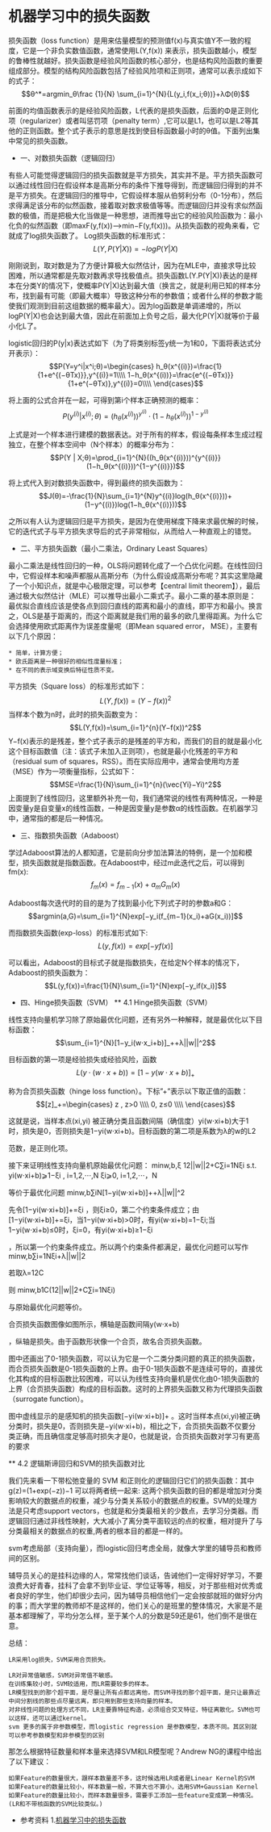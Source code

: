 # 机器学习中的损失函数

损失函数（loss function）是用来估量模型的预测值f(x)与真实值Y不一致的程度，它是一个非负实数值函数，通常使用L(Y,f(x))
来表示，损失函数越小，模型的鲁棒性就越好。损失函数是经验风险函数的核心部分，也是结构风险函数的重要组成部分。模型的结构风险函数包括了经验风险项和正则项，通常可以表示成如下的式子：  
$$θ^*=argmin_θ\frac {1}{N} \sum_{i=1}^{N}{L(y_i,f(x_i;θ))}+λΦ(θ)$$

前面的均值函数表示的是经验风险函数，L代表的是损失函数，后面的Φ是正则化项（regularizer）或者叫惩罚项（penalty term）,它可以是L1，也可以是L2等其他的正则函数。整个式子表示的意思是找到使目标函数最小时的θ值。下面列出集中常见的损失函数。
* 一、对数损失函数（逻辑回归）

有些人可能觉得逻辑回归的损失函数就是平方损失，其实并不是。平方损失函数可以通过线性回归在假设样本是高斯分布的条件下推导得到，而逻辑回归得到的并不是平方损失。在逻辑回归的推导中，它假设样本服从伯努利分布（0-1分布），然后求得满足该分布的似然函数，接着取对数求极值等等。而逻辑回归并没有求似然函数的极值，而是把极大化当做是一种思想，进而推导出它的经验风险函数为：最小化负的似然函数（即maxF(y,f(x))—>min−F(y,f(x)))。从损失函数的视角来看，它就成了log损失函数了。
Log损失函数的标准形式：  
$$L(Y,P(Y|X))=−logP(Y|X)$$

刚刚说到，取对数是为了方便计算极大似然估计，因为在MLE中，直接求导比较困难，所以通常都是先取对数再求导找极值点。损失函数L(Y.P(Y|X))表达的是样本在分类Y的情况下，使概率P(Y|X)达到最大值（换言之，就是利用已知的样本分布，找到最有可能（即最大概率）导致这种分布的参数值；或者什么样的参数才能使我们观测到目前这组数据的概率最大）。因为log函数是单调递增的，所以logP(Y|X)也会达到最大值，因此在前面加上负号之后，最大化P(Y|X)就等价于最小化L了。

logistic回归的P(y|x)表达式如下（为了将类别标签y统一为1和0，下面将表达式分开表示）：
$$P(Y=y^i|x^i;θ)=\begin{cases} h_θ(x^{(i)})=\frac{1}{1+e^{(−θTx)}},y^{(i)}=1\\\\    1−h_θ(x^{(i))}=\frac{e^{(−θTx)}}{1+e^(−θTx)},y^{(i)}=0\\\\ \end{cases}$$

将上面的公式合并在一起，可得到第i个样本正确预测的概率：
$$P(y^{(i)}|x^{(i)};θ)=(h_θ(x^{(i)}))^{y^{(i)}}⋅(1−h_θ(x^{(i)}))^{1−y^{(i)}}$$

上式是对一个样本进行建模的数据表达。对于所有的样本，假设每条样本生成过程独立，在整个样本空间中（N个样本）的概率分布为：
$$P(Y | X;θ)=\prod_{i=1}^{N}((h_θ(x^{(i)}))^{y^{(i)}}(1−h_θ(x^{(i)}))^{1−y^{(i)}})$$

将上式代入到对数损失函数中，得到最终的损失函数为：
$$J(θ)=-\frac{1}{N}\sum_{i=1}^{N}y^{(i)}log(h_θ(x^{(i)}))+(1−y^{(i)})log(1−h_θ(x^{(i)}))$$

之所以有人认为逻辑回归是平方损失，是因为在使用梯度下降来求最优解的时候，它的迭代式子与平方损失求导后的式子非常相似，从而给人一种直观上的错觉。

* 二、平方损失函数（最小二乘法，Ordinary Least Squares）

最小二乘法是线性回归的一种，OLS将问题转化成了一个凸优化问题。在线性回归中，它假设样本和噪声都服从高斯分布（为什么假设成高斯分布呢？其实这里隐藏了一个小知识点，就是中心极限定理，可以参考【central limit theorem】），最后通过极大似然估计（MLE）可以推导出最小二乘式子。最小二乘的基本原则是：最优拟合直线应该是使各点到回归直线的距离和最小的直线，即平方和最小。换言之，OLS是基于距离的，而这个距离就是我们用的最多的欧几里得距离。为什么它会选择使用欧式距离作为误差度量呢（即Mean squared error， MSE），主要有以下几个原因：

    * 简单，计算方便；
    * 欧氏距离是一种很好的相似性度量标准；
    * 在不同的表示域变换后特征性质不变。

平方损失（Square loss）的标准形式如下：$$L(Y,f(x))=(Y−f(x))^2$$
当样本个数为n时，此时的损失函数变为：
$$L(Y,f(x))=\sum_{i=1}^{n}(Y−f(x))^2$$
Y−f(x)表示的是残差，整个式子表示的是残差的平方和，而我们的目的就是最小化这个目标函数值（注：该式子未加入正则项），也就是最小化残差的平方和（residual sum of squares，RSS）。而在实际应用中，通常会使用均方差（MSE）作为一项衡量指标，公式如下：
$$MSE=\frac{1}{N}\sum_{i=1}^{n}(\vec{Yi}−Yi)^2$$
上面提到了线性回归，这里额外补充一句，我们通常说的线性有两种情况，一种是因变量y是自变量x的线性函数，一种是因变量y是参数α的线性函数。在机器学习中，通常指的都是后一种情况。

* 三、指数损失函数（Adaboost）

学过Adaboost算法的人都知道，它是前向分步加法算法的特例，是一个加和模型，损失函数就是指数函数。在Adaboost中，经过m此迭代之后，可以得到fm(x):
$$f_m(x)=f_{m−1}(x)+a_mG_m(x)$$

Adaboost每次迭代时的目的是为了找到最小化下列式子时的参数a和G：
$$argmin(a,G)=\sum_{i=1}^{N}exp[−y_i(f_{m−1}(x_i)+aG(x_i))]$$

而指数损失函数(exp-loss）的标准形式如下:
$$L(y,f(x))=exp[−yf(x)]$$

可以看出，Adaboost的目标式子就是指数损失，在给定N个样本的情况下，Adaboost的损失函数为：
$$L(y,f(x))=\frac{1}{N}\sum_{i=1}^{N}exp[−y_if(x_i)]$$

* 四、Hinge损失函数（SVM）
** 4.1 Hinge损失函数（SVM）

线性支持向量机学习除了原始最优化问题，还有另外一种解释，就是最优化以下目标函数：
$$\sum_{i=1}^{N}[1−y_i(w⋅x_i+b)]_++λ||w||^2$$

目标函数的第一项是经验损失或经验风险，函数
$$L(y⋅(w⋅x+b))=[1−y(w⋅x+b)]_+$$

称为合页损失函数（hinge loss function）。下标”+”表示以下取正值的函数：
$$[z]_+=\begin{cases} z , z>0 \\\\ 0, z≤0 \\\\ \end{cases}$$

这就是说，当样本点(xi,yi)
被正确分类且函数间隔（确信度）yi(w⋅xi+b)大于1时，损失是0，否则损失是1−yi(w⋅xi+b)。目标函数的第二项是系数为λ的w的L2

范数，是正则化项。

接下来证明线性支持向量机原始最优化问题：
minw,b,ξ 12||w||2+C∑i=1Nξi
s.t.  yi(w⋅xi+b)⩾1−ξi , i=1,2,⋅⋅⋅,N
ξi⩾0, i=1,2,⋅⋅⋅，N

等价于最优化问题
minw,b∑iN[1−yi(w⋅xi+b)]++λ||w||^2

先令[1−yi(w⋅xi+b)]+=ξi
，则ξi≥0，第二个约束条件成立；由[1−yi(w⋅xi+b)]+=ξi，当1−yi(w⋅xi+b)>0时，有yi(w⋅xi+b)=1−ξi;当1−yi(w⋅xi+b)≤0时，ξi=0，有yi(w⋅xi+b)≥1−ξi

，所以第一个约束条件成立。所以两个约束条件都满足，最优化问题可以写作
minw,b∑i=1Nξi+λ||w||2

若取λ=12C

则
minw,b1C(12||w||2+C∑i=1Nξi)

与原始最优化问题等价。

合页损失函数图像如图所示，横轴是函数间隔y(w⋅x+b)

，纵轴是损失。由于函数形状像一个合页，故名合页损失函数。

图中还画出了0-1损失函数，可以认为它是一个二类分类问题的真正的损失函数，而合页损失函数是0-1损失函数的上界。由于0-1损失函数不是连续可导的，直接优化其构成的目标函数比较困难，可以认为线性支持向量机是优化由0-1损失函数的上界（合页损失函数）构成的目标函数。这时的上界损失函数又称为代理损失函数（surrogate function）。

图中虚线显示的是感知机的损失函数[−yi(w⋅xi+b)]+
。这时当样本点(xi,yi)被正确分类时，损失是0，否则损失是−yi(w⋅xi+b)，相比之下，合页损失函数不仅要分类正确，而且确信度足够高时损失才是0，也就是说，合页损失函数对学习有更高的要求

** 4.2 逻辑斯谛回归和SVM的损失函数对比

我们先来看一下带松弛变量的 SVM 和正则化的逻辑回归它们的损失函数：其中 g(z)=(1+exp(−z))−1
可以将两者统一起来:
这两个损失函数的目的都是增加对分类影响较大的数据点的权重，减少与分类关系较小的数据点的权重。SVM的处理方法是只考虑support vectors，也就是和分类最相关的少数点，去学习分类器。而逻辑回归通过非线性映射，大大减小了离分类平面较远的点的权重，相对提升了与分类最相关的数据点的权重,两者的根本目的都是一样的。

svm考虑局部（支持向量），而logistic回归考虑全局，就像大学里的辅导员和教师间的区别。

辅导员关心的是挂科边缘的人，常常找他们谈话，告诫他们一定得好好学习，不要浪费大好青春，挂科了会拿不到毕业证、学位证等等，相反，对于那些相对优秀或者良好的学生，他们却很少去问，因为辅导员相信他们一定会按部就班的做好分内的事；而大学里的教师却不是这样的，他们关心的是班里的整体情况，大家是不是基本都理解了，平均分怎么样，至于某个人的分数是59还是61，他们倒不是很在意。

总结：

    LR采用log损失，SVM采用合页损失。

    LR对异常值敏感，SVM对异常值不敏感。
    在训练集较小时，SVM较适用，而LR需要较多的样本。
    LR模型找到的那个超平面，是尽量让所有点都远离他，而SVM寻找的那个超平面，是只让最靠近中间分割线的那些点尽量远离，即只用到那些支持向量的样本。
    对非线性问题的处理方式不同，LR主要靠特征构造，必须组合交叉特征，特征离散化。SVM也可以这样，还可以通过kernel。
    svm 更多的属于非参数模型，而logistic regression 是参数模型，本质不同。其区别就可以参考参数模型和非参模型的区别

那怎么根据特征数量和样本量来选择SVM和LR模型呢？Andrew NG的课程中给出了以下建议：

    如果Feature的数量很大，跟样本数量差不多，这时候选用LR或者是Linear Kernel的SVM
    如果Feature的数量比较小，样本数量一般，不算大也不算小，选用SVM+Gaussian Kernel
    如果Feature的数量比较小，而样本数量很多，需要手工添加一些feature变成第一种情况。(LR和不带核函数的SVM比较类似。)

* 参考资料
1.[机器学习中的损失函数](https://plushunter.github.io/2017/07/08/%E6%9C%BA%E5%99%A8%E5%AD%A6%E4%B9%A0%E7%AE%97%E6%B3%95%E7%B3%BB%E5%88%97%EF%BC%8824%EF%BC%89%EF%BC%9A%E6%8D%9F%E5%A4%B1%E5%87%BD%E6%95%B0/)
